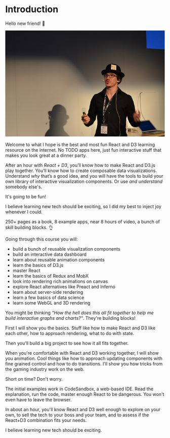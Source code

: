 # Introduction

Hello new friend! 👋

![This is me, Swizec](https://raw.githubusercontent.com/Swizec/react-d3js-es6-ebook/2018-version/manuscript/resources/images/es6v2/6300d21408f5e9f0c8f5698d266fb258.jpg)

Welcome to what I hope is the best and most fun React and D3 learning resource on the internet. No TODO apps here, just fun interactive stuff that makes you look great at a dinner party.

After an hour with *React + D3*, you’ll know how to make React and D3.js play together. You’ll know how to create composable data visualizations. Understand *why* that’s a good idea, and you will have the tools to build your own library of interactive visualization components. Or use *and understand* somebody else's.

It's going to be fun! 

I believe learning new tech should be exciting, so I did my best to inject joy whenever I could.

250+ pages as a book, 8 example apps, near 8 hours of video, a bunch of skill building blocks. 👌

Going through this course you will:

- build a bunch of reusable visualization components
- build an interactive data dashboard
- learn about reusable animation components
- learn the basics of D3.js
- master React
- learn the basics of Redux and MobX
- look into rendering rich animations on canvas
- explore React alternatives like Preact and Inferno
- learn about server-side rendering
- learn a few basics of data science
- learn some WebGL and 3D rendering

You might be thinking *"How the hell does this all fit together to help me build interactive graphs and charts?"*. They're building blocks!

First I will show you the basics. Stuff like how to make React and D3 like each other, how to approach rendering, what to do with state.

Then you'll build a big project to see how it all fits together.

When you're comfortable with React and D3 working together, I will show you animation. Cool things like how to approach updating components with fine grained control and how to do transitions. I'll show you how tricks from the gaming industry work on the web.

Short on time? Don't worry. 

The initial examples work in CodeSandbox, a web-based IDE. Read the explanation, run the code, master enough React to be dangerous. You won't even have to leave the browser.

In about an hour, you'll know React and D3 well enough to explore on your own, to sell the tech to your boss and your team, and to assess if the React+D3 combination fits your needs.

I believe learning new tech should be exciting.
